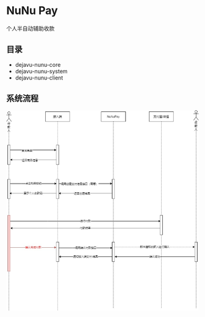 # NuNu Pay

个人半自动辅助收款

## 目录

* dejavu-nunu-core
* dejavu-nunu-system
* dejavu-nunu-client

## 系统流程

![image](source/系统设计.jpg)